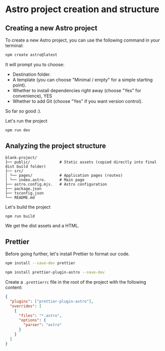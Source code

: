 # Astro project creation and structure

## Creating a new Astro project

To create a new Astro project, you can use the following command in your terminal:

```bash
npm create astro@latest
```

It will prompt you to choose:

- Destination folder.
- A template (you can choose "Minimal / empty" for a simple starting point).
- Whether to install dependencies right away (choose "Yes" for convenience), YES
- Whether to add Git (choose "Yes" if you want version control).

So far so good :).

Let's run the project

```bash
npm run dev
```

## Analyzing the project structure

```
blank-project/
├── public/             # Static assets (copied directly into final dist build folder)
├── src/
│ └── pages/            # Application pages (routes)
│ └── index.astro.      # Main page
├── astro.config.mjs.   # Astro configuration
├── package.json
├── tsconfig.json
└── README.md
```

Let's build the project

```bash
npm run build
```

We get the dist assets and a HTML.

## Prettier

Before going further, let's install Prettier to format our code.

```bash
npm install --save-dev prettier
```

```bash
npm install prettier-plugin-astro --save-dev
```

Create a `.prettierrc` file in the root of the project with the following content:

```json
{
  "plugins": ["prettier-plugin-astro"],
  "overrides": [
    {
      "files": "*.astro",
      "options": {
        "parser": "astro"
      }
    }
  ]
}
```
